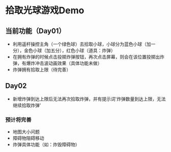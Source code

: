# 拾取光球游戏Demo

## 当前功能（Day01）
- 利用遥杆操控主角（一个绿色球）去拾取小球，小球分为蓝色小球（加一分），金色小球（加五分），红色小球（道具：炸弹）
- 在拥有炸弹的时候点击投掷炸弹按钮，再次点击屏幕，则会在该位置投掷出炸弹，有爆炸冲击波动画效果（具体功能未做）
- 炸弹拥有拾取上限（待完善）

## Day02
- 新增炸弹到达上限后无法再次拾取炸弹，并有提示词'炸弹数量到达上限，无法继续拾取炸弹'
### 预计将完善
- 地图大小问题
- 障碍物阻碍移动
- 炸弹具体功能（如：炸毁障碍物）

